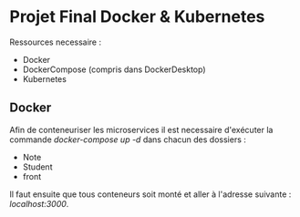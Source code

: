 # Projet Final Docker & Kubernetes

Ressources necessaire :
- Docker
- DockerCompose (compris dans DockerDesktop)
- Kubernetes

##  Docker

Afin de conteneuriser les microservices il est necessaire d'exécuter la commande *docker-compose up -d* dans chacun des dossiers :
- Note
- Student
- front

Il faut ensuite que tous conteneurs soit monté et aller à l'adresse suivante : *localhost:3000*.
